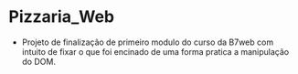 # Pizzaria_Web

- Projeto de finalização de primeiro modulo do curso da B7web com intuito de fixar
o que foi encinado de uma forma pratica a manipulação do DOM.
